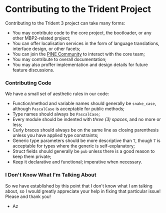 # Contributing to the Trident Project

Contributing to the Trident 3 project can take many forms:
- You may contribute code to the core project, the bootloader, or any other MBP2-related project;
- You can offer localisation services in the form of language translations, interface design, or other facets;
- You can join the [PINE Community](https://discord.gg/ZGx5kbtEwQ) to interact with the core team;
- You may contribute to overall documentation;
- You may also proffer implementation and design details for future feature discussions.

### Contributing Code

We have a small set of aesthetic rules in our code:
- Function/method and variable names should generally be `snake_case`, although `PascalCase` is acceptable for public methods;
- Type names should always be `PascalCase`;
- Every module should be indented with *three (3) spaces*, and no more or less;
- Curly braces should always be on the same line as closing parenthesis unless you have applied type constraints;
- Generic type parameters should be more descriptive than `T`, though `T` is acceptable for types where the generic is self-explanatory;
- Struct fields should generally be `pub` unless there is a good reason to keep them private;
- Keep it declarative and functional; imperative when necessary.

### I Don't Know What I'm Talking About

So we have established by this point that I don't know what I am talking about, so I would greatly appreciate your help
in fixing that particular issue! Please and thank you!

- Az
